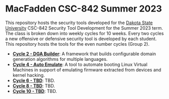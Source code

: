 # MacFadden CSC-842 Summer 2023
This repository hosts the security tools developed for the [Dakota State University](https://dsu.edu) CSC-842 Security Tool Development for the Summer 2023 term.  The class is broken down into weekly cycles for 10 weeks.  Every two cycles a new offensive or defensive security tool is developed by each student.  This repository hosts the tools for the even number cycles (Group 2).

* **[Cycle 2 - DGA Builder](./cycle-2)**: A framework that builds configurable domain generation algorithms for multiple languages.
* **[Cycle 4 - Auto Emulate](./cycle-4)**: A tool to automate booting Linux Virtual Machines in support of emulating firmware extracted from devices and kernel hacking.
* **[Cycle 6 - TBD](./cycle-6)**: TBD.
* **[Cycle 8 - TBD](./cycle-8)**: TBD.
* **[Cycle 10 - TBD](./cycle-10)**: TBD.
